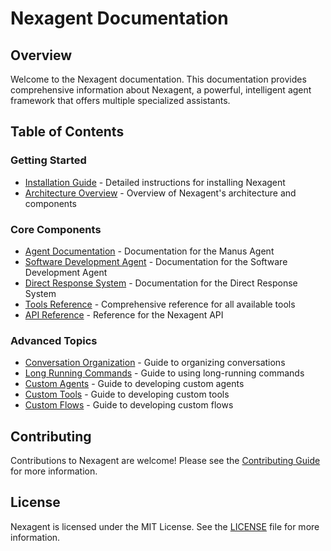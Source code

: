# Nexagent Documentation

## Overview

Welcome to the Nexagent documentation. This documentation provides comprehensive information about Nexagent, a powerful, intelligent agent framework that offers multiple specialized assistants.

## Table of Contents

### Getting Started

- [Installation Guide](installation.md) - Detailed instructions for installing Nexagent
- [Architecture Overview](architecture.md) - Overview of Nexagent's architecture and components

### Core Components

- [Agent Documentation](manus_agent.md) - Documentation for the Manus Agent
- [Software Development Agent](software_dev_agent.md) - Documentation for the Software Development Agent
- [Direct Response System](direct_response.md) - Documentation for the Direct Response System
- [Tools Reference](tools_reference.md) - Comprehensive reference for all available tools
- [API Reference](api_reference.md) - Reference for the Nexagent API

### Advanced Topics

- [Conversation Organization](conversation_organization.md) - Guide to organizing conversations
- [Long Running Commands](long_running_commands.md) - Guide to using long-running commands
- [Custom Agents](custom_agents.md) - Guide to developing custom agents
- [Custom Tools](custom_tools.md) - Guide to developing custom tools
- [Custom Flows](custom_flows.md) - Guide to developing custom flows

## Contributing

Contributions to Nexagent are welcome! Please see the [Contributing Guide](../README.md#contributing) for more information.

## License

Nexagent is licensed under the MIT License. See the [LICENSE](../LICENSE) file for more information.